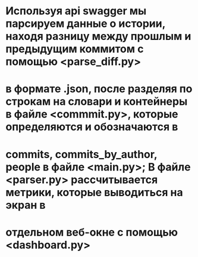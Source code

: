 # Используя api swagger мы парсируем данные о истории, находя разницу между прошлым и предыдущим коммитом с помощью <parse_diff.py>
# в формате .json, после разделяя по строкам на словари и контейнеры в файле <commmit.py>, которые определяются и обозначаются в 
# commits, commits_by_author, people в файле <main.py>; В файле <parser.py> рассчитывается метрики, которые выводиться на экран в
# отдельном веб-окне с помощью <dashboard.py>
